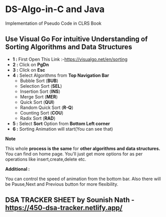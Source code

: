 # DS-Algo-in-C and Java
Implementation of Pseudo Code in CLRS Book

## **Use Visual Go For intuitive Understanding of Sorting Algorithms and Data Structures**

- **1 :** First Open This Link :-https://visualgo.net/en/sorting
- **2 :** Click on **PgDn**
- **3 :** Click on **Esc**
- **4 :** Select Algorithms from **Top Navigation Bar**
    - Bubble Sort (**BUB**)
    - Selection Sort (**SEL**)
    - Insertion Sort (**INS**)
    - Merge Sort (**MER**)
    - Quick Sort (**QUI**)
    - Random Quick Sort (**R-Q**)
    - Counting Sort (**COU**)
    - Radix Sort (**RAD**)
- **5 :** Select **Sort** Option from **Bottom Left corner**
- **6 :** Sorting Animation will start(You can see that)

**Note**

This whole **process is the same** for **other algorithms and data structures.** You can find on home page. You'll just get more options for as per operations like insert,create,delete etc.

**Additional :**

You can control the speed of animation from the bottom bar. Also there will be Pause,Next and Previous button for more flexibility.

## DSA TRACKER SHEET by Sounish Nath - https://450-dsa-tracker.netlify.app/
